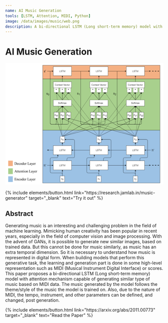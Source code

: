 ```yaml
---
name: AI Music Generation
tools: [LSTM, Attention, MIDI, Python]
image: /data/images/music/web.png
description: A bi-directional LSTM (Long short-term memory) model with attention mechanism capable of generating similar type of music based on MIDI data.
---
```


# AI Music Generation

![preview](/data/images/music/model.png)

<p class="text-center">
{% include elements/button.html link="https://research.jamlab.in/music-generator" target="_blank" text="Try it out" %}
</p>

## Abstract
Generating music is an interesting and challenging problem in the field of machine learning. Mimicking human creativity has been popular in recent years, especially in the field of computer vision and image processing. With the advent of GANs, it is possible to generate new similar images, based on trained data. But this cannot be done for music similarly, as music has an extra temporal dimension. So it is necessary to understand how music is represented in digital form. When building models that perform this generative task, the learning and generation part is done in some high-level representation such as MIDI (Musical Instrument Digital Interface) or scores. This paper proposes a bi-directional LSTM (Long short-term memory) model with attention mechanism capable of generating similar type of music based on MIDI data. The music generated by the model follows the theme/style of the music the model is trained on. Also, due to the nature of MIDI, the tempo, instrument, and other parameters can be defined, and changed, post generation.

<p class="text-center">
{% include elements/button.html link="https://arxiv.org/abs/2011.00773" target="_blank" text="Read the Paper" %}
</p>